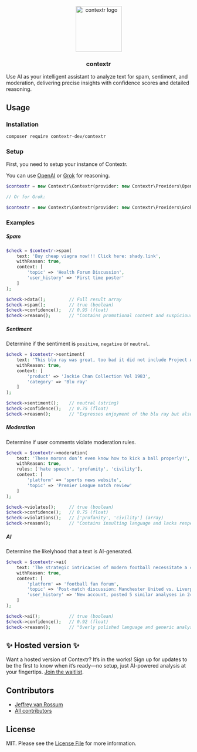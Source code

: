 <div align="center">
  <picture>
    <source
    srcset="./art/logo-light.svg"
    media="(prefers-color-scheme: dark)"
    width="125"
    />
    <img
    src="./images/logo-dark.svg"
    alt="contextr logo"
    width="125"
    />
  </picture>

  <h3 align="center">contextr</h3>
</div>

Use AI as your intelligent assistant to analyze text for spam, sentiment, and moderation, delivering precise insights with confidence scores and detailed reasoning.

## Usage

### Installation

```bash
composer require contextr-dev/contextr
```

### Setup

First, you need to setup your instance of Contextr.

You can use [OpenAI](http://platform.openai.com/) or [Grok](https://x.ai/api) for reasoning.

```php
$contextr = new Contextr\Contextr(provider: new Contextr\Providers\OpenAi(apiKey: 'API_KEY'));

// Or for Grok:

$contextr = new Contextr\Contextr(provider: new Contextr\Providers\Grok(apiKey: 'API_KEY'));
```

### Examples

##### Spam

```php
$check = $contextr->spam(
    text: 'Buy cheap viagra now!!! Click here: shady.link',
    withReason: true,
    context: [
        'topic' => 'Health Forum Discussion',
        'user_history' => 'First time poster'
    ]
);

$check->data();         // Full result array
$check->spam();         // true (boolean)
$check->confidence();   // 0.95 (float)
$check->reason();       // "Contains promotional content and suspicious link"
```

##### Sentiment

Determine if the sentiment is `positive`, `negative` or `neutral`.

```php
$check = $contextr->sentiment(
    text: 'This blu ray was great, too bad it did not include Project A.',
    withReason: true,
    context: [
        'product' => 'Jackie Chan Collection Vol 1983',
        'category' => 'Blu ray'
    ]
);

$check->sentiment();    // neutral (string)
$check->confidence();   // 0.75 (float)
$check->reason();       // "Expresses enjoyment of the blu ray but also disappointment about the absence of a specific content." (string)
```

##### Moderation

Determine if user comments violate moderation rules.

```php
$check = $contextr->moderation(
    text: 'These morons don’t even know how to kick a ball properly!',
    withReason: true,
    rules: ['hate speech', 'profanity', 'civility'],
    context: [
        'platform' => 'sports news website',
        'topic' => 'Premier League match review'
    ]
);

$check->violates();     // true (boolean)
$check->confidence();   // 0.75 (float)
$check->violations();   // ['profanity', 'civility'] (array)
$check->reason();       // "Contains insulting language and lacks respectful tone"
```

##### AI

Determine the likelyhood that a text is AI-generated.

```php
$check = $contextr->ai(
    text: 'The strategic intricacies of modern football necessitate a comprehensive understanding of player positioning, tactical adaptability, and cohesive team synergy to achieve superior performance outcomes.',
    withReason: true,
    context: [
        'platform' => 'football fan forum',
        'topic' => 'Post-match discussion: Manchester United vs. Liverpool',
        'user_history' => 'New account, posted 5 similar analyses in 24 hours'
    ]
);

$check->ai();           // true (boolean)
$check->confidence();   // 0.92 (float)
$check->reason();       // "Overly polished language and generic analysis typical of AI-generated text, especially given the user's pattern of similar posts."
```

## ✨ Hosted version ✨

Want a hosted version of Contextr? It’s in the works! Sign up for updates to be the first to know when it’s ready—no setup, just AI-powered analysis at your fingertips. [Join the waitlist](https://contextr.dev).

## Contributors
* [Jeffrey van Rossum](https://github.com/jeffreyvr)
* [All contributors](https://github.com/contextr-dev/contextr/graphs/contributors)

## License
MIT. Please see the [License File](/LICENSE) for more information.
